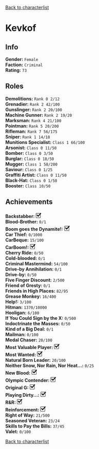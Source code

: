 [Back to characterlist](../Overview.md)

# Kevkof

## Info

**Gender:** `Female`  
**Faction:** `Criminal`  
**Rating:** `73`  

## Roles

**Demolitions:** `Rank 0 2/12`  
**Grenadier:** `Rank 2 42/100`  
**Gunslinger:** `Rank 2 20/100`  
**Machine Gunner:** `Rank 2 19/20`  
**Marksman:** `Rank 4 21/100`  
**Pointman:** `Rank 5 20/200`  
**Rifleman:** `Rank 7 56/175`  
**Sniper:** `Rank 1 14/18`  
**Munitions Specialist:** `Class 1 66/100`  
**Arsonist:** `Class 0 11/50`  
**Bomber:** `Class 0 3/50`  
**Burglar:** `Class 0 18/50`  
**Mugger:** `Class 1 58/200`  
**Saviour:** `Class 0 1/25`  
**Graffiti Artist:** `Class 0 11/50`  
**Black-Hat:** `Class 0 1/50`  
**Booster:** `Class 10/50`  

## Achievements

**Backstabber:** ![Check](../../Images/check.png)  
**Blood-Brother:** `0/1`  
**Boom goes the Dynamite!:** ![Check](../../Images/check.png)  
**Car Thief:** `0/1000`  
**CarBeque:** `15/100`  
**CarBoom!:** ![Check](../../Images/check.png)  
**Cherry Ride:** `0/50`  
**Cold-blooded:** `0/1`  
**Criminal Mastermind:** `54/100`  
**Drive-by Annihilation:** `0/1`  
**Drive-by:** `0/50`  
**Five Finger Discount:** `2/500`  
**Friend of Gresty:** `0/1`  
**Friends in High Places:** `82/95`  
**Grease Monkey:** `16/400`  
**Help!:** `3/100`  
**Hitman:** `1370/10000`  
**Hooligan:** `6/100`  
**If You Could Sign by the X:** `0/500`  
**Indoctrinate the Masses:** `0/50`  
**Kind of a Big Deal:** `0/1`  
**Mailman:** `0/100`  
**Medal Chaser:** `20/100`  
**Most Valuable Player:** ![Check](../../Images/check.png)  
**Most Wanted:** ![Check](../../Images/check.png)  
**Natural Born Leader:** `20/100`  
**Neither Snow, Nor Rain, Nor Heat...:** `0/25`  
**New Blood:** ![Check](../../Images/check.png)  
**Olympic Contender:** ![Check](../../Images/check.png)  
**Original G:** ![Check](../../Images/check.png)  
**Playing Dirty...:** ![Check](../../Images/check.png)  
**R&R:** ![Check](../../Images/check.png)  
**Reinforcement:** ![Check](../../Images/check.png)  
**Right of Way:** `21/500`  
**Seasoned Veteran:** `23/24`  
**Skills to Pay the Bills:** `37/45`  
**Valet:** `0/100`  

[Back to characterlist](../Overview.md)
